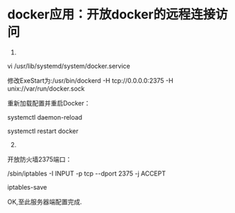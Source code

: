 # docker应用：开放docker的远程连接访问

1.

vi /usr/lib/systemd/system/docker.service

修改ExeStart为:/usr/bin/dockerd -H tcp://0.0.0.0:2375 -H unix://var/run/docker.sock

重新加载配置并重启Docker：

systemctl daemon-reload

systemctl restart docker

2.

开放防火墙2375端口：

/sbin/iptables -I INPUT -p tcp --dport 2375 -j ACCEPT

iptables-save

OK,至此服务器端配置完成.

